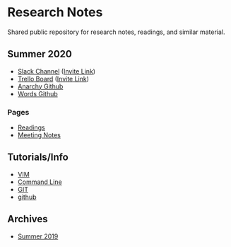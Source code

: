 # Research Notes

Shared public repository for research notes, readings, and similar material.

## Summer 2020

* [Slack Channel](https://wellesley-expressive.slack.com) ([Invite Link](https://join.slack.com/t/wellesley-expressive/shared_invite/zt-eqed1ivb-ZDV8b4OCIHfFTJ30gGJOWA))
* [Trello Board](https://trello.com/b/tmlGlygD/summer-research-2020) ([Invite Link](https://trello.com/invite/b/tmlGlygD/3e94edc06646acb9db84f50f84e450d4/expressive-computing-lab-summer-research-2020))
* [Anarchy Github](https://github.com/solsword/anarchy/)
* [Words Github](https://github.com/solsword/words/)

### Pages

* [Readings](readings/)
* [Meeting Notes](notes.html)

## Tutorials/Info

* [VIM](reference/vim/)
* [Command Line](reference/cmd/)
* [GIT](reference/git/)
* [github](https://www.github.com)

## Archives

* [Summer 2019](archives/summer_2019/README.html)
